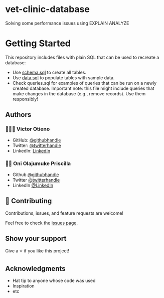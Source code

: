 # vet-clinic-database
Solving some performance issues using EXPLAIN ANALYZE

# Getting Started

This repository includes files with plain SQL that can be used to recreate a database:

- Use [schema.sql](https://github.com/microverseinc/curriculum-databases/blob/main/db-structure/images/schema.sql) to create all tables.
- Use [data.sql](https://github.com/microverseinc/curriculum-databases/blob/main/db-structure/images/data.sql) to populate tables with sample data.
- Check queries.sql for examples of queries that can be run on a newly created database. Important note: this file might include queries that make changes in the database (e.g., remove records). Use them responsibly!

## Authors
### 🙎🏿‍♂️ **Victor Otieno** 
- GitHub: [@githubhandle](https://github.com/vikitaotiz)
- Twitter: [@twitterhandle](https://twitter.com/victoro29641869)
- LinkedIn: [LinkedIn](https://www.linkedin.com/in/victor-otieno-22ba7773/)

### 👩🏿 **Oni Olajumuke Priscilla**

- Github [@githubhandle](https://github.com/prolajumokeoni)
- Twitter [@twitterhandle](https://twitter.com/prolajumokeoni)
- LinkedIn [@LinkedIn](https://www.linkedin.com/in/olajumoke-priscilla-oni-44a48b162/)

## 🤝 Contributing

Contributions, issues, and feature requests are welcome!

Feel free to check the [issues page](https://github.com/prolajumokeoni/vet-clinic-database/issues).

## Show your support

Give a ⭐️ if you like this project!

## Acknowledgments

- Hat tip to anyone whose code was used
- Inspiration
- etc